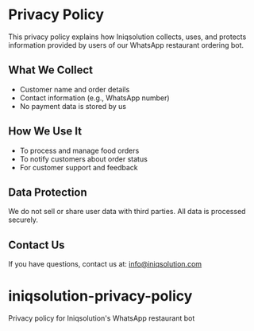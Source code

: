 # Privacy Policy

This privacy policy explains how Iniqsolution collects, uses, and protects information provided by users of our WhatsApp restaurant ordering bot.

## What We Collect
- Customer name and order details
- Contact information (e.g., WhatsApp number)
- No payment data is stored by us

## How We Use It
- To process and manage food orders
- To notify customers about order status
- For customer support and feedback

## Data Protection
We do not sell or share user data with third parties. All data is processed securely.

## Contact Us
If you have questions, contact us at: info@iniqsolution.com
# iniqsolution-privacy-policy
Privacy policy for Iniqsolution's WhatsApp restaurant bot

